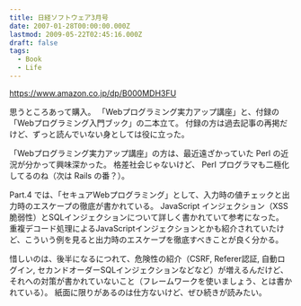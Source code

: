```yaml
---
title: 日経ソフトウェア3月号
date: 2007-01-28T00:00:00.000Z
lastmod: 2009-05-22T02:45:16.000Z
draft: false
tags:
  - Book
  - Life
---
```


<https://www.amazon.co.jp/dp/B000MDH3FU>

思うところあって購入。 「Webプログラミング実力アップ講座」と、付録の「Webプログラミング入門ブック」の二本立て。 付録の方は過去記事の再掲だけど、ずっと読んでいない身としては役に立った。

「Webプログラミング実力アップ講座」の方は、最近遠ざかっていた Perl の近況が分かって興味深かった。 格差社会じゃないけど、 Perl プログラマも二極化してるのね（次は Rails の番？）。

Part.4 では、「セキュアWebプログラミング」として、入力時の値チェックと出力時のエスケープの徹底が書かれている。 JavaScript インジェクション（XSS脆弱性）とSQLインジェクションについて詳しく書かれていて参考になった。 重複デコード処理によるJavaScriptインジェクションとかも紹介されていたけど、こういう例を見ると出力時のエスケープを徹底すべきことが良く分かる。

惜しいのは、後半になるにつれて、危険性の紹介（CSRF, Referer認証, 自動ログイン, セカンドオーダーSQLインジェクションなどなど）が増えるんだけど、それへの対策が書かれていないこと（フレームワークを使いましょう、とは書かれている）。 紙面に限りがあるのは仕方ないけど、ぜひ続きが読みたい。
